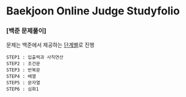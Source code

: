 # Baekjoon Online Judge Studyfolio
### [백준 문제풀이]
문제는 백준에서 제공하는 [단계별](https://www.acmicpc.net/step)로 진행
  

```
STEP1 : 입출력과 사칙연산
STEP2 : 조건문
STEP3 : 반복문
STEP4 : 배열
STEP5 : 문자열
STEP6 : 심화1
```